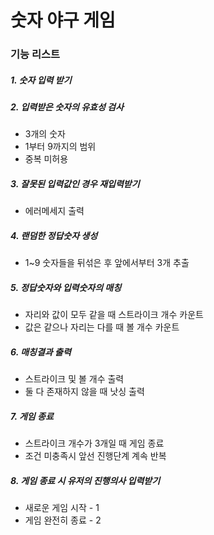 # 숫자 야구 게임

### 기능 리스트

##### 1. 숫자 입력 받기

##### 2. 입력받은 숫자의 유효성 검사

- 3개의 숫자
- 1부터 9까지의 범위
- 중복 미허용

##### 3. 잘못된 입력값인 경우 재입력받기

- 에러메세지 출력

##### 4. 랜덤한 정답숫자 생성

- 1~9 숫자들을 뒤섞은 후 앞에서부터 3개 추출

##### 5. 정답숫자와 입력숫자의 매칭

- 자리와 값이 모두 같을 때 스트라이크 개수 카운트
- 값은 같으나 자리는 다를 때 볼 개수 카운트

##### 6. 매칭결과 출력

- 스트라이크 및 볼 개수 출력
- 둘 다 존재하지 않을 때 낫싱 출력

##### 7. 게임 종료

- 스트라이크 개수가 3개일 때 게임 종료
- 조건 미충족시 앞선 진행단계 계속 반복

##### 8. 게임 종료 시 유저의 진행의사 입력받기

- 새로운 게임 시작 - 1
- 게임 완전히 종료 - 2